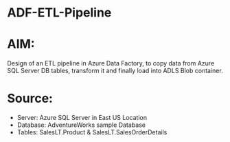 # ADF-ETL-Pipeline

# AIM:
Design of an ETL pipeline in Azure Data Factory, to copy data from Azure SQL Server DB tables, transform it and finally load into ADLS Blob container.

# Source:
- Server: Azure SQL Server in East US Location
- Database: AdventureWorks sample Database
- Tables: SalesLT.Product & SalesLT.SalesOrderDetails



